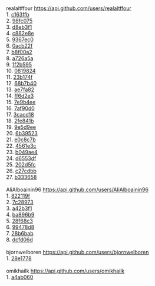 <br/>realaltffour https://api.github.com/users/realaltffour<br/>1. [c163ffb](https://github.com/realaltffour/GraphSolver/commit/c163ffb055f6abdad9ed1a9761ff0ac0768a7a53)<br/>2. [98fc075](https://github.com/realaltffour/GraphSolver/commit/98fc075167dc3dee6e9633cd9e429bbe89b55c1c)<br/>3. [d8eb3f1](https://github.com/realaltffour/GraphSolver/commit/d8eb3f1b08da23278d312b4d93f6fcd699e3314a)<br/>4. [c882e8e](https://github.com/realaltffour/GraphSolver/commit/c882e8e7b9afccfd6b9ee04dc15fe42e5c1babb1)<br/>5. [9367ec0](https://github.com/realaltffour/GraphSolver/commit/9367ec0d5f4412cf868dc7f1298c48bb6ac0c822)<br/>6. [0acb22f](https://github.com/realaltffour/GraphSolver/commit/0acb22f2d8290e1740325a3b68e6c2684670673e)<br/>7. [b8f00a2](https://github.com/realaltffour/GraphSolver/commit/b8f00a2368e86ddad472358ec4d962ff236341a9)<br/>8. [a726a5a](https://github.com/realaltffour/GraphSolver/commit/a726a5a75839923d406adaeab6fe3c6fecbb3788)<br/>9. [1f2b595](https://github.com/realaltffour/GraphSolver/commit/1f2b59548ce94bdb164251447a7b72a5ce3314f7)<br/>10. [0819824](https://github.com/realaltffour/GraphSolver/commit/0819824228dea65e4ca74184571329d30951708e)<br/>11. [23b174f](https://github.com/realaltffour/GraphSolver/commit/23b174f652171ab18deeffb0a2af0dbad071fec8)<br/>12. [68b7b40](https://github.com/realaltffour/GraphSolver/commit/68b7b40e01e879d171a883a81d471854e9e5a4c9)<br/>13. [ae7fa82](https://github.com/realaltffour/GraphSolver/commit/ae7fa822f31e7c191c58f403bff83f7418643124)<br/>14. [ff6d2e3](https://github.com/realaltffour/GraphSolver/commit/ff6d2e3e3ce9a8a45695f051934eb78d98378c02)<br/>15. [7e9b4ee](https://github.com/realaltffour/GraphSolver/commit/7e9b4ee193db96e2fe6c295e02d4d3b7430cd291)<br/>16. [7af90d0](https://github.com/realaltffour/GraphSolver/commit/7af90d078c0765cd5d0b9ede4b29aa00c0d78b90)<br/>17. [3cacd18](https://github.com/realaltffour/GraphSolver/commit/3cacd18ef2a83ecd6398eb9853f24b51a8f6d1fd)<br/>18. [2fe841b](https://github.com/realaltffour/GraphSolver/commit/2fe841b9f3a8c51d1c2edb9c945b78dba7cc7e3e)<br/>19. [9e5d9ee](https://github.com/realaltffour/GraphSolver/commit/9e5d9eea96399d597a22495946a303d64c2c44d0)<br/>20. [6b39523](https://github.com/realaltffour/GraphSolver/commit/6b39523405ced8a7ea230658a42eb86d14d54e2e)<br/>21. [e0c8c7b](https://github.com/realaltffour/GraphSolver/commit/e0c8c7bb7d60bf7abebaf3cced430f2c784cd6e3)<br/>22. [4561e3c](https://github.com/realaltffour/GraphSolver/commit/4561e3ca89b51b6990dd8231a35744a883ce25f1)<br/>23. [b049ae4](https://github.com/realaltffour/GraphSolver/commit/b049ae4fc60ff46c49636e05308af8c8684e3282)<br/>24. [d6553df](https://github.com/realaltffour/GraphSolver/commit/d6553df032e4d2b74d55ba4507b890af2e92cda3)<br/>25. [202d5fc](https://github.com/realaltffour/GraphSolver/commit/202d5fc408c18c735a2e06b8329c10a4de75c5d9)<br/>26. [c27cdbb](https://github.com/realaltffour/GraphSolver/commit/c27cdbb2a1fa6f4890773ca735269f6eaa71ec37)<br/>27. [b333658](https://github.com/realaltffour/GraphSolver/commit/b3336586107131253861584ea99bd2ff2e9e4636)<br/><br/>AliAlboainin96 https://api.github.com/users/AliAlboainin96<br/>1. [822119f](https://github.com/realaltffour/GraphSolver/commit/822119f18a4079759e5004cd67cd00818bc43fed)<br/>2. [7c28973](https://github.com/realaltffour/GraphSolver/commit/7c289737ae450b958cfd05037fb86e59a8c2d860)<br/>3. [a42b3f1](https://github.com/realaltffour/GraphSolver/commit/a42b3f1f2d953662196e1b378e668a6e009364ca)<br/>4. [ba896b9](https://github.com/realaltffour/GraphSolver/commit/ba896b95ab65b18a323a7dd492acd4dfb86e265c)<br/>5. [28f68c3](https://github.com/realaltffour/GraphSolver/commit/28f68c32cc4e2d0cab5ae0a35e98a5ab0f3e10bd)<br/>6. [99478d8](https://github.com/realaltffour/GraphSolver/commit/99478d8fb71a6162cf3f0e1ba72c786752faf20d)<br/>7. [28b6bab](https://github.com/realaltffour/GraphSolver/commit/28b6bab87b972e98722374b9131a81d6aac97a13)<br/>8. [dcfd06d](https://github.com/realaltffour/GraphSolver/commit/dcfd06d34320680ec770b7688160514fe3ef5f94)<br/><br/>bjornwelboren https://api.github.com/users/bjornwelboren<br/>1. [28e1778](https://github.com/realaltffour/GraphSolver/commit/28e177849363803e08ebb7d880bdbd7a599dba8e)<br/><br/>omikhailk https://api.github.com/users/omikhailk<br/>1. [a4ab060](https://github.com/realaltffour/GraphSolver/commit/a4ab06083c53133bcffa0d63ab09ebc0f4ad3252)<br/>